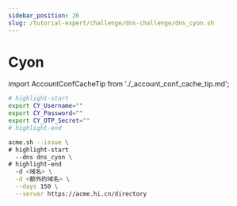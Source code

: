 ```yaml
---
sidebar_position: 26
slug: /tutorial-expert/challenge/dns-challenge/dns_cyon.sh
---
```


# Cyon



import AccountConfCacheTip from './_account_conf_cache_tip.md';

<AccountConfCacheTip />

```bash
# highlight-start
export CY_Username=""
export CY_Password=""
export CY_OTP_Secret=""
# highlight-end

acme.sh --issue \
# highlight-start
  --dns dns_cyon \
# highlight-end
  -d <域名> \
  -d <额外的域名> \
  --days 150 \
  --server https://acme.hi.cn/directory
```
